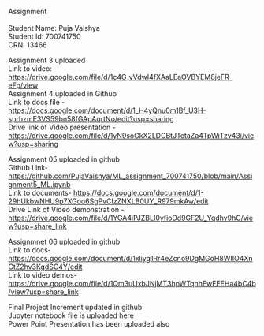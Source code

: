Assignment
<br/>
<br/>
Student Name: Puja Vaishya<br/>
Student Id: 700741750<br/>
CRN: 13466<br/>

Assignment 3 uploaded<br/>
Link to video: https://drive.google.com/file/d/1c4G_vVdwI4fXAaLEaOVBYEM8jeFR-eFp/view<br/>
Assignment 4 uploaded in Github <br/>
Link to docs file - https://docs.google.com/document/d/1_H4yQnu0m1Bf_U3H-sprhzmE3VS59bn58fGApAqrtNo/edit?usp=sharing <br/>
Drive link of Video presentation - https://drive.google.com/file/d/1yN9soGkX2LDCBtJTctaZa4TpWiTzv43i/view?usp=sharing


Assignment 05 uploaded in github <br/>
Github Link- https://github.com/PujaVaishya/ML_assignment_700741750/blob/main/Assignment5_ML.ipynb <br/>
Link to documents- https://docs.google.com/document/d/1-29hUkbwNHU9p7XGoo6SgPvCIzZNXLB0UY_R979mkAw/edit <br/>
Drive Link of Video demonstration - https://drive.google.com/file/d/1YGA4iPJZBLI0yfioDd9GF2U_Yqdhv9hC/view?usp=share_link<br/>


Assignmnet 06 uploaded in github<br/>
Link to docs- https://docs.google.com/document/d/1xliyg1Rr4eZcno9DgMGoH8WIIO4XnCtZ2hv3KgdSC4Y/edit <br/>
Link to video demos- https://drive.google.com/file/d/1Qm3uUxbJNjMT3hpWTqnhFwFEEHa4bC4b/view?usp=share_link <br/>

Final Project Increment updated in github <br/>
Jupyter notebook file is uploaded here <br/>
Power Point Presentation has been uploaded also <br/>

